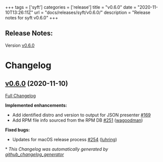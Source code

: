 +++
tags = ['syft']
categories = ['release']
title = "v0.6.0"
date = "2020-11-10T13:26:11Z"
url = "docs/releases/syft/v0.6.0/"
description = "Release notes for syft v0.6.0"
+++

## Release Notes:
Version [v0.6.0](https://github.com/anchore/syft/releases/tag/v0.6.0)

# Changelog

## [v0.6.0](https://github.com/anchore/syft/tree/v0.6.0) (2020-11-10)

[Full Changelog](https://github.com/anchore/syft/compare/v0.5.1...v0.6.0)

**Implemented enhancements:**

- Add identified distro and version to output for JSON presenter [\#169](https://github.com/anchore/syft/issues/169)
- Add RPM file info sourced from the RPM DB [\#251](https://github.com/anchore/syft/pull/251) ([wagoodman](https://github.com/wagoodman))

**Fixed bugs:**

- Updates for macOS release process [\#254](https://github.com/anchore/syft/pull/254) ([luhring](https://github.com/luhring))



\* *This Changelog was automatically generated by [github_changelog_generator](https://github.com/github-changelog-generator/github-changelog-generator)*

